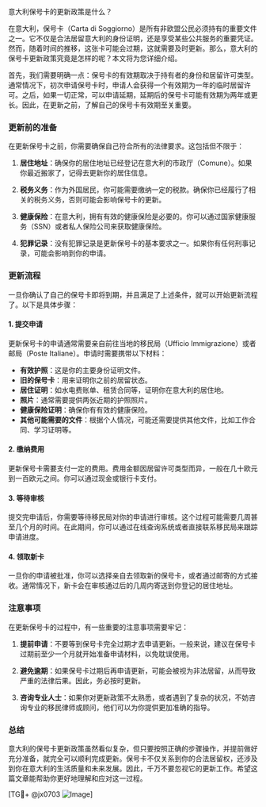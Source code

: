 意大利保号卡的更新政策是什么？

在意大利，保号卡（Carta di Soggiorno）是所有非欧盟公民必须持有的重要文件之一。它不仅是合法居留意大利的身份证明，还是享受某些公共服务的重要凭证。然而，随着时间的推移，这张卡可能会过期，这就需要及时更新。那么，意大利的保号卡更新政策究竟是怎样的呢？本文将为您详细介绍。

首先，我们需要明确一点：保号卡的有效期取决于持有者的身份和居留许可类型。通常情况下，初次申请保号卡时，申请人会获得一个有效期为一年的临时居留许可。之后，如果一切正常，可以申请延期，延期后的保号卡可能有效期为两年或更长。因此，在更新之前，了解自己的保号卡有效期至关重要。

### 更新前的准备

在更新保号卡之前，你需要确保自己符合所有的法律要求。这包括但不限于：

1. **居住地址**：确保你的居住地址已经登记在意大利的市政厅（Comune）。如果你最近搬家了，记得去更新你的居住信息。
   
2. **税务义务**：作为外国居民，你可能需要缴纳一定的税款。确保你已经履行了相关的税务义务，否则可能会影响保号卡的更新。

3. **健康保险**：在意大利，拥有有效的健康保险是必要的。你可以通过国家健康服务（SSN）或者私人保险公司来获取健康保险。

4. **犯罪记录**：没有犯罪记录是更新保号卡的基本要求之一。如果你有任何刑事记录，可能会影响到你的申请。

### 更新流程

一旦你确认了自己的保号卡即将到期，并且满足了上述条件，就可以开始更新流程了。以下是具体步骤：

#### 1. 提交申请

更新保号卡的申请通常需要亲自前往当地的移民局（Ufficio Immigrazione）或者邮局（Poste Italiane）。申请时需要携带以下材料：

- **有效护照**：这是你的主要身份证明文件。
- **旧的保号卡**：用来证明你之前的居留状态。
- **居住证明**：如水电费账单、租赁合同等，证明你在意大利的居住地。
- **照片**：通常需要提供两张近期的护照照片。
- **健康保险证明**：确保你有有效的健康保险。
- **其他可能需要的文件**：根据个人情况，可能还需要提供其他文件，比如工作合同、学习证明等。

#### 2. 缴纳费用

更新保号卡需要支付一定的费用。费用金额因居留许可类型而异，一般在几十欧元到一百欧元之间。你可以通过现金或银行卡支付。

#### 3. 等待审核

提交完申请后，你需要等待移民局对你的申请进行审核。这个过程可能需要几周甚至几个月的时间。在此期间，你可以通过在线查询系统或者直接联系移民局来跟踪申请进度。

#### 4. 领取新卡

一旦你的申请被批准，你可以选择亲自去领取新的保号卡，或者通过邮寄的方式接收。通常情况下，新卡会在审核通过后的几周内寄送到你登记的居住地址。

### 注意事项

在更新保号卡的过程中，有一些重要的注意事项需要牢记：

1. **提前申请**：不要等到保号卡完全过期才去申请更新。一般来说，建议在保号卡过期前至少一个月就开始准备申请材料，以免耽误使用。

2. **避免逾期**：如果保号卡过期后再申请更新，可能会被视为非法居留，从而导致严重的法律后果。因此，务必按时更新。

3. **咨询专业人士**：如果你对更新政策不太熟悉，或者遇到了复杂的状况，不妨咨询专业的移民律师或顾问，他们可以为你提供更加准确的指导。

### 总结

意大利的保号卡更新政策虽然看似复杂，但只要按照正确的步骤操作，并提前做好充分准备，就完全可以顺利完成更新。保号卡不仅关系到你的合法居留权，还涉及到你在意大利的生活质量和未来发展。因此，千万不要忽视它的更新工作。希望这篇文章能帮助你更好地理解和应对这一过程。

[TG💪+ @jx0703 ![Image](https://github.com/user-attachments/assets/dbca1d08-cadb-493c-b0ec-ad6f7a83f270)]